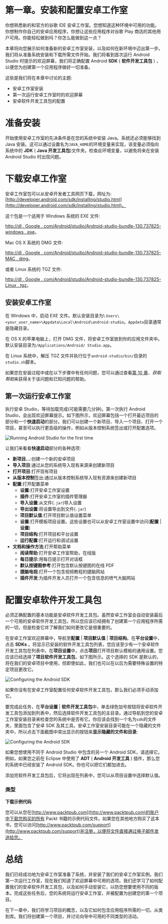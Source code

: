 # 第一章。安装和配置安卓工作室

你想熟悉新的和官方的谷歌 IDE 安卓工作室。您想知道这种环境中可用的功能。你想制作你自己的安卓应用程序，你想让这些应用程序对谷歌 Play 商店的其他用户可用。你能轻松做到吗？你怎么能做到这一点？

本章将向您展示如何准备新的安卓工作室安装，以及如何在新环境中迈出第一步。我们将从准备系统安装和下载所需文件开始。我们将看到首次运行 Android Studio 时提示的欢迎屏幕，我们将正确配置 Android **SDK** ( **软件开发工具包** ) ，以便您为创建第一个应用程序做好一切准备。

这些是我们将在本章中讨论的主题:

*   安卓工作室安装
*   第一次运行安卓工作室时的欢迎屏幕
*   安卓软件开发工具包的配置

# 准备安装

开始使用安卓工作室的先决条件是在您的系统中安装 Java。系统还必须能够找到 Java 安装。这可以通过设置名为`JAVA_HOME`的环境变量来实现，该变量必须指向系统中的 **JDK** ( **Java 开发工具包**)文件夹。检查此环境变量，以避免将来在安装 Android Studio 时出现问题。

# 下载安卓工作室

安卓工作室包可以从安卓开发者工具网页下载，网址为:[http://developer.android.com/sdk/installing/studio.html](http://developer.android.com/sdk/installing/studio.html)。

这个包是一个适用于 Windows 系统的 EXE 文件:

[http://dl . Google . com/Android/studio/Android-studio-bundle-130.737825-windows . exe](http://dl.google.com/android/studio/android-studio-bundle-130.737825-windows.exe)。

Mac OS X 系统的 DMG 文件:

[http://dl . Google . com/Android/studio/Android-studio-bundle-130.737825-MAC . dmg](http://dl.google.com/android/studio/android-studio-bundle-130.737825-mac.dmg)。

或者 Linux 系统的 TGZ 文件:

[http://dl . Google . com/Android/studio/Android-studio-bundle-130.737825-Linux . tgz](http://dl.google.com/android/studio/android-studio-bundle-130.737825-linux.tgz)。

## 安装安卓工作室

在 Windows 中，启动 EXE 文件。默认安装目录为\ `Users\<your_user_name>\Appdata\Local\Android\android-studio`。`Appdata`目录通常是隐藏目录。

在 OS X 的苹果电脑上，打开 DMG 文件，将安卓工作室放到你的应用文件夹中。默认安装目录为`/Applications/Android/ Studio.app`。

在 Linux 系统中，解压 TGZ 文件并执行位于`android-studio/bin/`目录的`studio.sh`脚本。

如果您在安装过程中或在以下步骤中有任何问题，您可以通过查看[第 10 章](10.html "Chapter 10. Getting Help")、*获取帮助*来获得关于该问题和已知问题的帮助。

## 第一次运行安卓工作室

执行安卓 Studio，等待加载完成(可能需要几分钟)。第一次执行 Android Studio，会出现欢迎屏幕提示。如下图所示，欢迎屏幕包括一个打开最近项目的部分和一个**快速启动**的部分。我们可以创建一个新项目、导入一个项目、打开一个项目，甚至可以执行更高级的操作，例如从版本控制系统签出或打开配置选项。

![Running Android Studio for the first time](graphics/5273OS_01_01.jpg)

让我们来看看**快速启动**部分的各种选项:

*   **新项目...**:创建一个新的安卓项目
*   **导入项目**:通过从您的系统导入现有来源来创建新项目
*   **打开项目**:打开现有项目
*   **从版本控制**签出:通过从版本控制系统导入现有资源来创建新项目
*   **配置**:打开配置菜单
    *   **设置**:打开安卓工作室设置
    *   **插件**:打开安卓工作室的插件管理器
    *   **导入设置**:从文件(`.jar`)导入设置
    *   **导出设置**:将设置导出到文件(`.jar`)
    *   **项目默认值**:打开项目默认值设置菜单
    *   **设置**:打开模板项目设置。这些设置也可以从安卓工作室设置中访问(**配置** | **设置**)
    *   **项目结构**:打开项目和平台设置
    *   **运行配置**:打开运行和调试设置
*   **文档和操作方法**:打开帮助菜单
    *   **阅读帮助**:打开安卓工作室帮助，在线版
    *   **每日提示**:用每日提示打开对话框
    *   **默认按键图参考**:打开包含默认按键图的在线 PDF
    *   **捷脑电视**:打开一个包含视频教程的捷脑网站
    *   **插件开发**:为插件开发人员打开一个包含信息的喷气大脑网站

# 配置安卓软件开发工具包

必须正确配置的基本功能是安卓软件开发工具包。虽然安卓工作室会自动安装最后一个可用的安卓软件开发工具包，所以您应该已经拥有了创建第一个应用程序所需的一切，但是检查它并了解我们如何更改它是很重要的。

在安卓工作室欢迎屏幕中，导航至**配置** | **项目默认值** | **项目结构**。在**平台设置**中，点击 **SDKs** 。将显示已安装的软件开发工具包列表，您应该至少有一个安卓软件开发工具包在列表中。在**项目设置**中，点击**项目**打开项目默认模板的通用设置。您应该已经选择了**项目软件开发工具包**，如下图所示。这个选择的 SDK 是默认的，将在我们的安卓项目中使用，但即使如此，我们也可以在以后为需要特殊设置的特定项目更改它。

![Configuring the Android SDK](graphics/5273OS_01_02.jpg)

如果你没有在安卓工作室配置任何安卓软件开发工具包，那么我们必须手动添加它。

要完成此任务，在**平台设置** | **软件开发工具包**中，单击绿色加号按钮将安卓软件开发工具包添加到列表中，然后选择软件开发工具包的主目录。通过导航到您的安卓工作室安装目录来检查您的系统中是否有它。你应该会找到一个名为`sdk`的文件夹，里面包含了安卓 SDK 及其工具。安卓工作室安装目录可能在一个隐藏的文件夹中，所以点击下面截图中突出显示的按钮来**显示隐藏的文件和目录**:

![Configuring the Android SDK](graphics/5273OS_01_03.jpg)

如果您想使用不同于 Android Studio 中包含的另一个 Android SDK，请选择它。例如，如果您之前在 Eclipse 中使用了 **ADT** ( **Android 开发工具** ) 插件，那么您的系统中已经安装了 Android SDK。你也可以把它们都加进去。

添加完软件开发工具包后，它将出现在列表中，您可以从项目设置中选择默认值。

### 类型

**下载示例代码**

您可以从您在[http://www.packtpub.com](http://www.packtpub.com)的账户中下载您购买的所有 Packt 书籍的示例代码文件。如果您在其他地方购买了这本书，您可以访问[http://www.packtpub.com/support](http://www.packtpub.com/support)并注册，以便将文件直接通过电子邮件发送给您。

# 总结

我们已经成功地为安卓工作室准备了系统，并安装了我们的安卓工作室实例。我们第一次运行工作室，现在我们知道了欢迎屏幕中可用的选项。我们还学习了如何配置我们的安卓软件开发工具包，以及如何手动安装它，以防您想要使用不同的版本。完成这些任务后，您的系统将运行安卓工作室，并被配置为创建您的第一个项目。

在下一章中，我们将学习项目的概念，以及它如何包含应用程序所需的一切，从类到库。我们将创建第一个项目，并讨论向导中可用的不同类型的活动。
